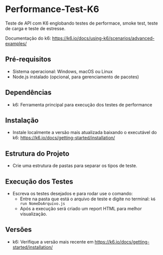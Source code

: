 # Performance-Test-K6
Teste de API com K6 englobando testes de performace, smoke test, teste de carga e teste de estresse. 

Documentação do k6: https://k6.io/docs/using-k6/scenarios/advanced-examples/

## Pré-requisitos
- Sistema operacional: Windows, macOS ou Linux
- Node.js instalado (opcional, para gerenciamento de pacotes)

## Dependências
- k6: Ferramenta principal para execução dos testes de performance

## Instalação
- Instale localmente a versão mais atualizada baixando o executável do k6: https://k6.io/docs/getting-started/installation/

## Estrutura do Projeto
- Crie uma estrutura de pastas para separar os tipos de teste.

## Execução dos Testes
- Escreva os testes desejados e para rodar use o comando:
    - Entre na pasta que está o arquivo de teste e digite no terminal: `k6 run NomeDoArquivo.js`
    - Após a execução será criado um report HTML para melhor visualização.

## Versões
- k6: Verifique a versão mais recente em https://k6.io/docs/getting-started/installation/